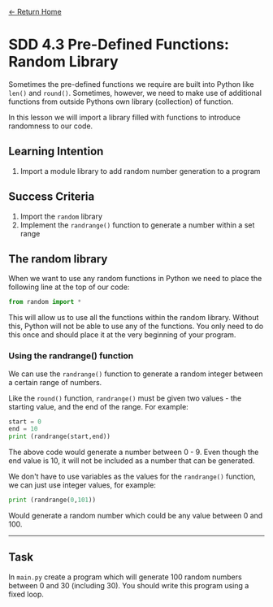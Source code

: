 [<- Return Home](https://speysidecs.github.io/)
# SDD 4.3 Pre-Defined Functions: Random Library

Sometimes the pre-defined functions we require are built into Python like `len()` and `round()`. Sometimes, however, we need to make use of additional functions from outside Pythons own library (collection) of function. 

In this lesson we will import a library filled with functions to introduce randomness to our code.

  ## Learning Intention
  1. Import a module library to add random number generation to a program
## Success Criteria
1. Import the `random` library
2. Implement the `randrange()` function to generate a number within a set range

## The random library

When we want to use any random functions in Python we need to place the following line at the top of our code:

```python
from random import *
```

This will allow us to use all the functions within the random library. Without this, Python will not be able to use any of the functions. You only need to do this once and should place it at the very beginning of your program.

### Using the randrange() function
We can use the `randrange()` function to generate a random integer between a certain range of numbers. 

Like the `round()` function, `randrange()` must be given two values - the starting value, and the end of the range. For example:

```python
start = 0
end = 10
print (randrange(start,end))
```
The above code would generate a number between 0 - 9. Even though the end value is 10, it will not be included as a number that can be generated. 

We don't have to use variables as the values for the `randrange()` function, we can just use integer values, for example:

```python
print (randrange(0,101))
```
Would generate a random number which could be any value between 0 and 100.


----
## Task
In `main.py` create a program which will generate 100 random numbers between 0 and 30 (including 30). You should write this program using a fixed loop. 